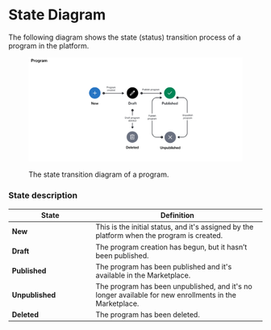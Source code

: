 # State Diagram

The following diagram shows the state (status) transition process of a program in the platform.

<figure><img src="../../../../.gitbook/assets/state_diagram_program.png" alt=""><figcaption><p>The state transition diagram of a program.</p></figcaption></figure>

### State description

<table data-full-width="false"><thead><tr><th width="152">State</th><th>Definition</th></tr></thead><tbody><tr><td><strong>New</strong></td><td>This is the initial status, and it's assigned by the platform when the program is created.</td></tr><tr><td><strong>Draft</strong></td><td>The program creation has begun, but it hasn’t been published.</td></tr><tr><td><strong>Published</strong></td><td>The program has been published and it's available in the Marketplace.</td></tr><tr><td><strong>Unpublished</strong></td><td>The program has been unpublished, and it's no longer available for new enrollments in the Marketplace.</td></tr><tr><td><strong>Deleted</strong></td><td>The  program has been deleted.</td></tr></tbody></table>
